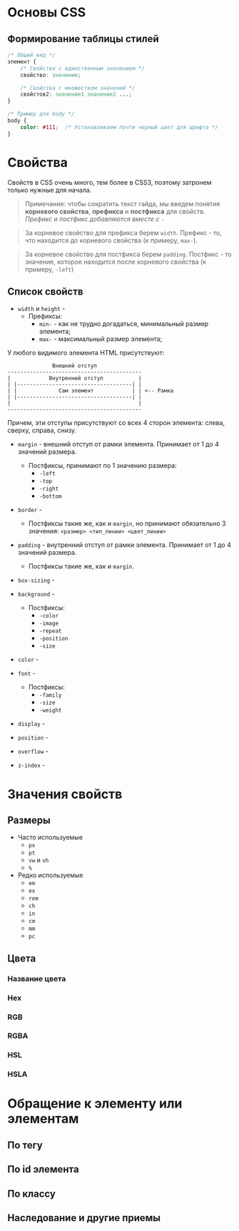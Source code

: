 # Основы CSS

## Формирование таблицы стилей

```css
/* Общий вид */
элемент {
    /* Свойства с единственным значением */
    свойство: значение;

    /* Свойства с множеством значений */
    свойстов2: значение1 значение2 ...;
}

/* Пример для body */
body {
    color: #111;  /* Устанавливаем почти черный цвет для шрифта */
}
```

# Свойства

Свойств в CSS очень много, тем более в CSS3, поэтому затронем только нужные для начала.

> Примечание: чтобы сократить текст гайда, мы введем понятия **корневого свойства**, **префикса** и **постфикса** для свойств. *Префикс и постфикс добавляются вместе с `-`*

> За корневое свойство для префикса берем `width`. Префикс - то, что находится до корневого свойства (к примеру, `max-`).

> За корневое свойство для постфикса берем `padding`. Постфикс - то значение, которое находится после корневого свойства (к примеру, `-left`)

## Список свойств

+ `width` и `height` - 
    + Префиксы:
        + `min-` - как не трудно догадаться, минимальный размер элемента;
        + `max-` - максимальный размер элемента;

У любого видимого элемента HTML присутствуют:

```
              Внешний отступ
------------------------------------------
|            Внутренний отступ           |
| |------------------------------------| |
| |             Сам элемент            | | <-- Рамка 
| |------------------------------------| |
|                                        |
------------------------------------------
```

Причем, эти отступы присутствуют со всех 4 сторон элемента: слева, сверху, справа, снизу.

+ `margin` - внешний отступ от рамки элемента. Принимает от 1 до 4 значений размера.
    + Постфиксы, принимают по 1 значению размера:
        + `-left`
        + `-top`
        + `-right`
        + `-bottom`
+ `border` - 
    + Постфиксы такие же, как и `margin`, но принимают обязательно 3 значения: `<размер> <тип_линии> <цвет_линии>`
+ `padding` - внутренний отступ от рамки элемента. Принимает от 1 до 4 значений размера.
    + Постфиксы такие же, как и `margin`.
+ `box-sizing` -  
+ `background` -
    + Постфиксы:
        + `-color`
        + `-image`
        + `-repeat`
        + `-position`
        + `-size`
+ `color` - 
+ `font` -
    + Постфиксы:
        + `-family`
        + `-size`
        + `-weight`

+ `display` - 
+ `position` - 
+ `overflow` - 
+ `z-index` -

# Значения свойств

## Размеры

+ Часто используемые
    + `px`
    + `pt`
    + `vw` и `vh`
    + `%`
+ Редко используемые
    + `em`
    + `ex`
    + `rem`
    + `ch`
    + `in`
    + `cm`
    + `mm`
    + `pc`

## Цвета

### Название цвета

### Hex

### RGB

### RGBA

### HSL

### HSLA

# Обращение к элементу или элементам

## По тегу

## По id элемента

## По классу

## Наследование и другие приемы